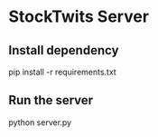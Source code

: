 # StockTwits Server

## Install dependency

pip install -r requirements.txt

## Run the server

python server.py